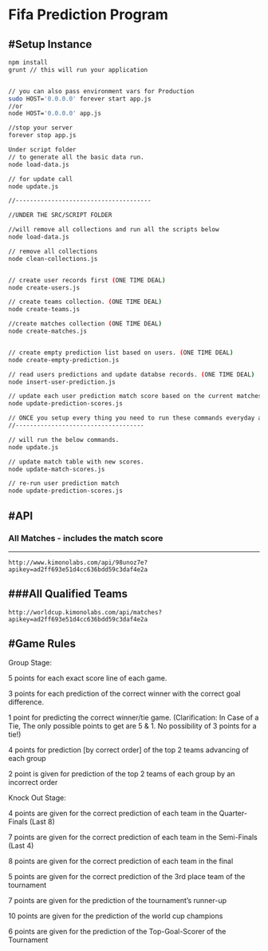 Fifa Prediction Program
===============

#Setup Instance
---------------------
```sh
npm install
grunt // this will run your application 


// you can also pass environment vars for Production
sudo HOST='0.0.0.0' forever start app.js   
//or
node HOST='0.0.0.0' app.js

//stop your server
forever stop app.js

Under script folder
// to generate all the basic data run.
node load-data.js

// for update call
node update.js

//--------------------------------------

//UNDER THE SRC/SCRIPT FOLDER

//will remove all collections and run all the scripts below
node load-data.js

// remove all collections
node clean-collections.js


// create user records first (ONE TIME DEAL)
node create-users.js

// create teams collection. (ONE TIME DEAL)
node create-teams.js

//create matches collection (ONE TIME DEAL)
node create-matches.js


// create empty prediction list based on users. (ONE TIME DEAL)
node create-empty-prediction.js

// read users predictions and update databse records. (ONE TIME DEAL)
node insert-user-prediction.js

// update each user prediction match score based on the current matches.
node update-prediction-scores.js

// ONCE you setup every thing you need to run these commands everyday after matches are finished. or run cronjob.
//------------------------------------

// will run the below commands.
node update.js

// update match table with new scores.
node update-match-scores.js

// re-run user prediction match
node update-prediction-scores.js


```

#API
------------------

### All Matches - includes the match score
-----------------
```url
http://www.kimonolabs.com/api/98unoz7e?apikey=ad2ff693e51d4cc636bdd59c3daf4e2a
```

###All Qualified Teams
---------------------------
```url
http://worldcup.kimonolabs.com/api/matches?apikey=ad2ff693e51d4cc636bdd59c3daf4e2a
```

#Game Rules
-----------------

Group Stage:

5 points for each exact score line of each game.

3 points for each prediction of the correct winner with the correct goal difference.

1 point for predicting the correct winner/tie game. (Clarification: In Case of a Tie, The only possible points to get are 5 & 1. No possibility of 3 points for a tie!)

4 points for prediction [by correct order] of the top 2 teams advancing of each group

2 point is given for prediction of the top 2 teams of each group by an incorrect order

Knock Out Stage:

4 points are given for the correct prediction of each team in the Quarter-Finals (Last 8)

7 points are given for the correct prediction of each team in the Semi-Finals (Last 4)

8 points are given for the correct prediction of each team in the final

5 points are given for the correct prediction of the 3rd place team of the tournament

7 points are given for the prediction of the tournament’s runner-up

10 points are given for the prediction of the world cup champions

6 points are given for the prediction of the Top-Goal-Scorer of the Tournament
